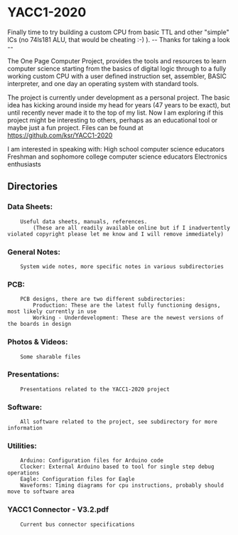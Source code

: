 # YACC1-2020

Finally time to try building a custom CPU from basic TTL and other "simple" ICs (no 74ls181 ALU, that would be cheating :-) ). -- Thanks for taking a look --

The One Page Computer Project, provides the tools and resources to learn computer science starting from the basics of digital logic through to a fully working custom CPU with a user defined instruction set, assembler, BASIC interpreter, and one day an operating system with standard tools.

The project is currently under development as a personal project. The basic idea has kicking around inside my head for years (47 years to be exact), but until recently never made it to the top of my list. Now I am exploring if this project might be interesting to others, perhaps as an educational tool or maybe just a fun project. Files can be found at https://github.com/ksr/YACC1-2020

I am interested in speaking with:
High school computer science educators
Freshman and sophomore college computer science educators
Electronics enthusiasts

## Directories

### Data Sheets:
		Useful data sheets, manuals, references.
			(These are all readily available online but if I inadvertently violated copyright please let me know and I will remove immediately)

### General Notes:
		System wide notes, more specific notes in various subdirectories
		
### PCB:
		PCB designs, there are two different subdirectories:
			Production: These are the latest fully functioning designs, most likely currently in use
			Working - Underdevelopment: These are the newest versions of the boards in design
			
### Photos & Videos:
		Some sharable files

### Presentations:
		Presentations related to the YACC1-2020 project
		
### Software:
		All software related to the project, see subdirectory for more information
		
### Utilities:
		Arduino: Configuration files for Arduino code
		Clocker: External Arduino based to tool for single step debug operations
		Eagle: Configuration files for Eagle
		Waveforms: Timing diagrams for cpu instructions, probably should move to software area

### YACC1 Connector - V3.2.pdf
		Current bus connector specifications

